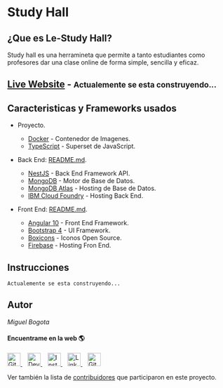 # Study Hall

## ¿Que es Le-Study Hall?

Study hall es una herramineta que permite a tanto estudiantes como profesores dar una clase online de forma simple, sencilla y eficaz.

## [Live Website]() - <small>Actualemente se esta construyendo...</small>

## Caracteristicas y Frameworks usados

* Proyecto.
  - [Docker](https://www.docker.com) - Contenedor de Imagenes.
  - [TypeScript](https://www.docker.com) - Superset de JavaScript.

* Back End: [README.md](https://github.com/miguelbogota/study-hall/tree/master/back-end).
  - [NestJS](https://nestjs.com) - Back End Framework API.
  - [MongoDB](https://www.mongodb.com) - Motor de Base de Datos.
  - [MongoDB Atlas](https://www.mongodb.com) - Hosting de Base de Datos.
  - [IBM Cloud Foundry](https://www.ibm.com/cloud/cloud-foundry) - Hosting Back End.

* Front End: [README.md](https://github.com/miguelbogota/study-hall/tree/master/front-end).
  - [Angular 10](https://angular.io) - Front End Framework.
  - [Bootstrap 4](https://getbootstrap.com) - UI Framework.
  - [Boxicons](https://boxicons.com) - Iconos Open Source.
  - [Firebase](https://firebase.google.com/docs/hosting) - Hosting Fron End.

## Instrucciones

`Actualemente se esta construyendo...`

## Autor

*Miguel Bogota*
#### Encuentrame en la web 🌎

<p>
  <a href="https://gitlab.com/miguelbogota">
    <img height="30" src="https://gitlab.com/miguelbogota/miguelbogota/-/raw/master/gitlab.png" alt="GitLab link to profile" />
  </a>&nbsp;&nbsp;

  <a href="https://dev.to/miguelbogota">
    <img height="30" src="https://gitlab.com/miguelbogota/miguelbogota/-/raw/master/dev.png" alt="Dev.to link to profile" />
  </a>&nbsp;&nbsp;

  <a href="https://instagram.com/migue_bogota/">
    <img height="30" src="https://gitlab.com/miguelbogota/miguelbogota/-/raw/master/instagram.jpg" alt="Instagram link to profile" />
  </a>&nbsp;&nbsp;

  <a href="https://linkedin.com/in/miguelbogota">
    <img height="30" src="https://gitlab.com/miguelbogota/miguelbogota/-/raw/master/linkedin.png" alt="LinkedIn link to profile" />
  </a>&nbsp;&nbsp;

  <a href="https://github.com/miguelbogota">
    <img height="30" src="https://gitlab.com/miguelbogota/miguelbogota/-/raw/master/github.png" alt="GitHub link to profile" />
  </a>
</p>

Ver también la lista de [contribuidores](https://github.com/miguelbogota/study-hall/graphs/contributors) que participaron en este proyecto.